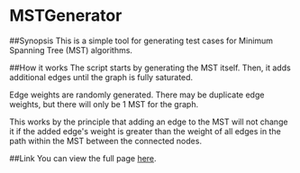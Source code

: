 # MSTGenerator

##Synopsis
This is a simple tool for generating test cases for Minimum Spanning Tree (MST) algorithms.

##How it works
The script starts by generating the MST itself. Then, it adds additional edges until the graph is fully saturated.

Edge weights are randomly generated. There may be duplicate edge weights, but there will only be 1 MST for the graph.

This works by the principle that adding an edge to the MST will not change it if the added edge's weight is greater than the weight of all edges in the path within the MST between the connected nodes.

##Link
You can view the full page <a href="https://dshepsis.github.io/MSTGenerator/">here</a>.

